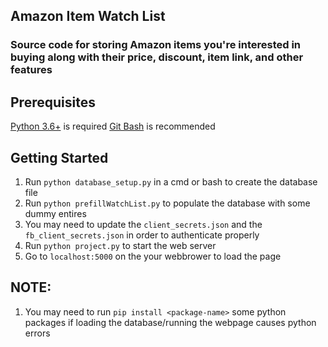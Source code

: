 ## Amazon Item Watch List
### Source code for storing Amazon items you're interested in buying along with their price, discount, item link, and other features

## Prerequisites
[Python 3.6+](https://www.python.org/downloads/) is required
[Git Bash](https://git-scm.com/downloads) is recommended

## Getting Started
1. Run `python database_setup.py` in a cmd or bash to create the database file
2. Run `python prefillWatchList.py` to populate the database with some dummy entires
3. You may need to update the `client_secrets.json` and the `fb_client_secrets.json` in order to authenticate properly
4. Run `python project.py` to start the web server
5. Go to `localhost:5000` on the your webbrower to load the page

## NOTE:
1. You may need to run `pip install <package-name>` some python packages if loading the database/running the webpage causes python errors